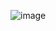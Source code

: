 
![image](https://user-images.githubusercontent.com/96706849/159167169-a74f8799-a026-4bba-b290-fe567ea083ec.png)

